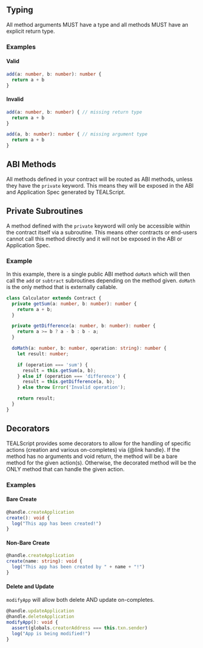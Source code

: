 ## Typing
All method arguments MUST have a type and all methods MUST have an explicit return type. 

### Examples

#### Valid
```ts
add(a: number, b: number): number {
  return a + b
}
```

#### Invalid

```ts
add(a: number, b: number) { // missing return type
  return a + b
}
```

```ts
add(a, b: number): number { // missing argument type
  return a + b
}
```

## ABI Methods
All methods defined in your contract will be routed as ABI methods, unless they have the `private` keyword. This means they will be exposed in the ABI and Application Spec generated by TEALScript.

## Private Subroutines
A method defined with the `private` keyword will only be accessible within the contract itself via a subroutine. This means other contracts or end-users cannot call this method directly and it will not be exposed in the ABI or Application Spec.

### Example
In this example, there is a single public ABI method `doMath` which will then call the `add` or `subtract` subroutines depending on the method given. `doMath` is the only method that is externally callable.

```ts
class Calculator extends Contract {
  private getSum(a: number, b: number): number {
    return a + b;
  }

  private getDifference(a: number, b: number): number {
    return a >= b ? a - b : b - a;
  }

  doMath(a: number, b: number, operation: string): number {
    let result: number;

    if (operation === 'sum') {
      result = this.getSum(a, b);
    } else if (operation === 'difference') {
      result = this.getDifference(a, b);
    } else throw Error('Invalid operation');

    return result;
  }
}
```

## Decorators
TEALScript provides some decorators to allow for the handling of specific actions (creation and various on-completes) via {@link handle}. If the method has no arguments and void return, the method will be a bare method for the given action(s). Otherwise, the decorated method will be the ONLY method that can handle the given action.


### Examples
#### Bare Create
```ts
@handle.createApplication
create(): void {
  log("This app has been created!")
}
```

#### Non-Bare Create
```ts
@handle.createApplication
create(name: string): void {
  log("This app has been created by " + name + "!")
}
```
#### Delete and Update
`modifyApp` will allow both delete AND update on-completes.

```ts
@handle.updateApplication
@handle.deleteApplication
modifyApp(): void {
  assert(globals.creatorAddress === this.txn.sender)
  log("App is being modified!")
}
```